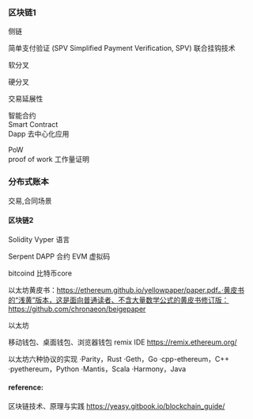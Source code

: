 ### 区块链1

侧链

简单支付验证 (SPV Simplified Payment Verification, SPV)
联合挂钩技术

软分叉

硬分叉

交易延展性

智能合约  
    Smart Contract  
    Dapp 去中心化应用  

PoW  
    proof of work 工作量证明  

### 分布式账本
交易,合同场景


#### 区块链2

Solidity 
Vyper
语言

Serpent
DAPP
合约
EVM 虚拟码

bitcoind 比特币core

以太坊黄皮书：https://ethereum.github.io/yellowpaper/paper.pdf。·黄皮书的“浅黄”版本，这是面向普通读者、不含大量数学公式的黄皮书修订版：https://github.com/chronaeon/beigepaper

以太坊

移动钱包、桌面钱包、浏览器钱包
remix IDE
    https://remix.ethereum.org/

以太坊六种协议的实现
    ·Parity，Rust
    ·Geth，Go
    ·cpp-ethereum，C++
    ·pyethereum，Python
    ·Mantis，Scala
    ·Harmony，Java

#### reference: 

区块链技术、原理与实践 https://yeasy.gitbook.io/blockchain_guide/
